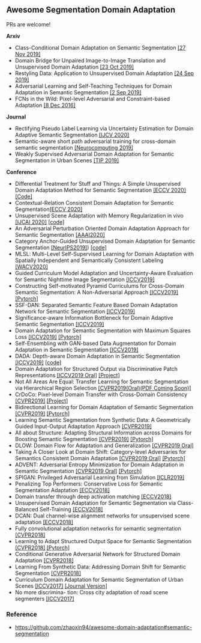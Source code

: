 ## Awesome Segmentation Domain Adaptation

PRs are welcome!

**Arxiv**
- Class-Conditional Domain Adaptation on Semantic Segmentation [[27 Nov 2019]](https://arxiv.org/abs/1911.11981v1)
- Domain Bridge for Unpaired Image-to-Image Translation and Unsupervised Domain Adaptation [[23 Oct 2019]](https://arxiv.org/abs/1910.10563)
- Restyling Data: Application to Unsupervised Domain Adaptation [[24 Sep 2019]](https://arxiv.org/abs/1909.10900)
- Adversarial Learning and Self-Teaching Techniques for Domain Adaptation in Semantic Segmentation [[2 Sep 2019]](https://arxiv.org/abs/1909.00781v1)
- FCNs in the Wild: Pixel-level Adversarial and Constraint-based Adaptation [[8 Dec 2016]](https://arxiv.org/abs/1612.02649)

**Journal**
- Rectifying Pseudo Label Learning via Uncertainty Estimation for Domain Adaptive Semantic Segmentation 
[[IJCV 2020]](https://arxiv.org/abs/2003.03773)
- Semantic-aware short path adversarial training for cross-domain semantic segmentation [[Neurocomputing 2019]](https://www.sciencedirect.com/science/article/pii/S0925231219315656#fig0002) 
- Weakly Supervised Adversarial Domain Adaptation for Semantic Segmentation in Urban Scenes [[TIP 2019]](https://arxiv.org/abs/1904.09092v1)

**Conference**
- Differential Treatment for Stuff and Things: A Simple Unsupervised Domain Adaptation Method for Semantic Segmentation [[ECCV 2020]](https://arxiv.org/pdf/2003.08040.pdf) [[Code]](https://github.com/SHI-Labs/Unsupervised-Domain-Adaptation-with-Differential-Treatment)
- Contextual-Relation Consistent Domain Adaptation for Semantic Segmentation[[ECCV 2020]](https://arxiv.org/pdf/2007.02424.pdf)
- Unsupervised Scene Adaptation with Memory Regularization in vivo [[IJCAI 2020]](https://arxiv.org/abs/1912.11164) [[code]](https://github.com/layumi/Seg-Uncertainty)
- An Adversarial Perturbation Oriented Domain Adaptation Approach for Semantic Segmentation [[AAAI2020]](https://arxiv.org/abs/1912.08954v1)
- Category Anchor-Guided Unsupervised Domain Adaptation for Semantic Segmentation [[NeurIPS2019]](https://arxiv.org/abs/1910.13049)) [[code]](https://github.com/RogerZhangzz/CAG_UDA)
- MLSL: Multi-Level Self-Supervised Learning for Domain Adaptation with Spatially Independent and Semantically Consistent Labeling [[WACV2020]](https://arxiv.org/abs/1909.13776)
- Guided Curriculum Model Adaptation and Uncertainty-Aware Evaluation for
Semantic Nighttime Image Segmentation [[ICCV2019]](http://openaccess.thecvf.com/content_ICCV_2019/papers/Sakaridis_Guided_Curriculum_Model_Adaptation_and_Uncertainty-Aware_Evaluation_for_Semantic_Nighttime_ICCV_2019_paper.pdf)
- Constructing Self-motivated Pyramid Curriculums for Cross-Domain Semantic
Segmentation: A Non-Adversarial Approach [[ICCV2019]](http://openaccess.thecvf.com/content_ICCV_2019/papers/Lian_Constructing_Self-Motivated_Pyramid_Curriculums_for_Cross-Domain_Semantic_Segmentation_A_Non-Adversarial_ICCV_2019_paper.pdf) [[Pytorch]](https://github.com/lianqing11/pycda)
- SSF-DAN: Separated Semantic Feature Based Domain Adaptation Network for Semantic Segmentation [[ICCV2019]](http://openaccess.thecvf.com/content_ICCV_2019/papers/Du_SSF-DAN_Separated_Semantic_Feature_Based_Domain_Adaptation_Network_for_Semantic_ICCV_2019_paper.pdf)
- Significance-aware Information Bottleneck for Domain Adaptive Semantic Segmentation [[ICCV2019]](http://openaccess.thecvf.com/content_ICCV_2019/papers/Luo_Significance-Aware_Information_Bottleneck_for_Domain_Adaptive_Semantic_Segmentation_ICCV_2019_paper.pdf)
- Domain Adaptation for Semantic Segmentation with Maximum Squares Loss [[ICCV2019]](http://openaccess.thecvf.com/content_ICCV_2019/papers/Chen_Domain_Adaptation_for_Semantic_Segmentation_With_Maximum_Squares_Loss_ICCV_2019_paper.pdf) [[Pytorch]](https://github.com/ZJULearning/MaxSquareLoss)
- Self-Ensembling with GAN-based Data Augmentation for Domain Adaptation in Semantic Segmentation [[ICCV2019]](http://openaccess.thecvf.com/content_ICCV_2019/papers/Choi_Self-Ensembling_With_GAN-Based_Data_Augmentation_for_Domain_Adaptation_in_Semantic_ICCV_2019_paper.pdf)
- DADA: Depth-aware Domain Adaptation in Semantic Segmentation [[ICCV2019]](http://openaccess.thecvf.com/content_ICCV_2019/papers/Vu_DADA_Depth-Aware_Domain_Adaptation_in_Semantic_Segmentation_ICCV_2019_paper.pdf) [[code]](https://github.com/valeoai/DADA)
- Domain Adaptation for Structured Output via Discriminative Patch Representations [[ICCV2019 Oral]](http://openaccess.thecvf.com/content_ICCV_2019/papers/Tsai_Domain_Adaptation_for_Structured_Output_via_Discriminative_Patch_Representations_ICCV_2019_paper.pdf) [[Project]](https://sites.google.com/site/yihsuantsai/research/iccv19-adapt-seg)
- Not All Areas Are Equal: Transfer Learning for Semantic Segmentation via Hierarchical Region Selection [[CVPR2019(Oral)(PDF Coming Soon)]](http://openaccess.thecvf.com/content_CVPR_2019/papers/Sun_Not_All_Areas_Are_Equal_Transfer_Learning_for_Semantic_Segmentation_CVPR_2019_paper.pdf)
- CrDoCo: Pixel-level Domain Transfer with Cross-Domain Consistency [[CVPR2019]](http://openaccess.thecvf.com/content_CVPR_2019/papers/Chen_CrDoCo_Pixel-Level_Domain_Transfer_With_Cross-Domain_Consistency_CVPR_2019_paper.pdf) [[Project]](https://yunchunchen.github.io/CrDoCo/)
- Bidirectional Learning for Domain Adaptation of Semantic Segmentation [[CVPR2019]](http://openaccess.thecvf.com/content_CVPR_2019/papers/Li_Bidirectional_Learning_for_Domain_Adaptation_of_Semantic_Segmentation_CVPR_2019_paper.pdf) [[Pytorch]](https://github.com/liyunsheng13/BDL)
- Learning Semantic Segmentation from Synthetic Data: A Geometrically Guided Input-Output Adaptation Approach [[CVPR2019]](http://openaccess.thecvf.com/content_CVPR_2019/papers/Chen_Learning_Semantic_Segmentation_From_Synthetic_Data_A_Geometrically_Guided_Input-Output_CVPR_2019_paper.pdf)
- All about Structure: Adapting Structural Information across Domains for Boosting Semantic Segmentation [[CVPR2019]](http://openaccess.thecvf.com/content_CVPR_2019/papers/Chang_All_About_Structure_Adapting_Structural_Information_Across_Domains_for_Boosting_CVPR_2019_paper.pdf) [[Pytorch]](https://github.com/a514514772/DISE-Domain-Invariant-Structure-Extraction)
- DLOW: Domain Flow for Adaptation and Generalization [[CVPR2019 Oral]](http://openaccess.thecvf.com/content_CVPR_2019/papers/Gong_DLOW_Domain_Flow_for_Adaptation_and_Generalization_CVPR_2019_paper.pdf)
- Taking A Closer Look at Domain Shift: Category-level Adversaries for Semantics Consistent Domain Adaptation [[CVPR2019 Oral]](http://openaccess.thecvf.com/content_CVPR_2019/papers/Luo_Taking_a_Closer_Look_at_Domain_Shift_Category-Level_Adversaries_for_CVPR_2019_paper.pdf) [[Pytorch]](https://github.com/RoyalVane/CLAN)
- ADVENT: Adversarial Entropy Minimization for Domain Adaptation in Semantic Segmentation [[CVPR2019 Oral]](http://openaccess.thecvf.com/content_CVPR_2019/papers/Vu_ADVENT_Adversarial_Entropy_Minimization_for_Domain_Adaptation_in_Semantic_Segmentation_CVPR_2019_paper.pdf) [[Pytorch]](https://github.com/valeoai/ADVENT)
- SPIGAN: Privileged Adversarial Learning from Simulation [[ICLR2019]](https://openreview.net/forum?id=rkxoNnC5FQ)
- Penalizing Top Performers: Conservative Loss for Semantic Segmentation Adaptation [[ECCV2018]](http://openaccess.thecvf.com/content_ECCV_2018/papers/Xinge_Zhu_Penalizing_Top_Performers_ECCV_2018_paper.pdf)
- Domain transfer through deep activation matching [[ECCV2018]](http://openaccess.thecvf.com/content_ECCV_2018/papers/Haoshuo_Huang_Domain_transfer_through_ECCV_2018_paper.pdf)
- Unsupervised Domain Adaptation for Semantic Segmentation via Class-Balanced Self-Training [[ECCV2018]](http://openaccess.thecvf.com/content_ECCV_2018/papers/Yang_Zou_Unsupervised_Domain_Adaptation_ECCV_2018_paper.pdf)
- DCAN: Dual channel-wise alignment networks for unsupervised scene adaptation [[ECCV2018]](https://eccv2018.org/openaccess/content_ECCV_2018/papers/Zuxuan_Wu_DCAN_Dual_Channel-wise_ECCV_2018_paper.pdf) 
- Fully convolutional adaptation networks for semantic
segmentation [[CVPR2018]](http://openaccess.thecvf.com/content_cvpr_2018/papers/Zhang_Fully_Convolutional_Adaptation_CVPR_2018_paper.pdf)
- Learning to Adapt Structured Output Space for Semantic Segmentation [[CVPR2018]](http://openaccess.thecvf.com/content_cvpr_2018/papers/Tsai_Learning_to_Adapt_CVPR_2018_paper.pdf) [[Pytorch]](https://github.com/wasidennis/AdaptSegNet)
- Conditional Generative Adversarial Network for Structured Domain Adaptation [[CVPR2018]](http://openaccess.thecvf.com/content_cvpr_2018/papers/Hong_Conditional_Generative_Adversarial_CVPR_2018_paper.pdf)
- Learning From Synthetic Data: Addressing Domain Shift for Semantic Segmentation [[CVPR2018]](http://openaccess.thecvf.com/content_cvpr_2018/papers/Sankaranarayanan_Learning_From_Synthetic_CVPR_2018_paper.pdf)
- Curriculum Domain Adaptation for Semantic Segmentation of Urban Scenes [[ICCV2017]](http://openaccess.thecvf.com/content_ICCV_2017/papers/Zhang_Curriculum_Domain_Adaptation_ICCV_2017_paper.pdf) [[Journal Version]](https://arxiv.org/abs/1812.09953v3)
- No more discrimina- tion: Cross city adaptation of road scene segmenters [[ICCV2017]](http://openaccess.thecvf.com/content_ICCV_2017/supplemental/Chen_No_More_Discrimination_ICCV_2017_supplemental.pdf)

### Reference 
- https://github.com/zhaoxin94/awesome-domain-adaptation#semantic-segmentation
